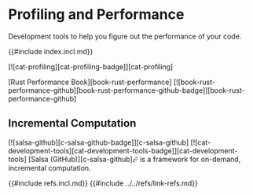 # Profiling and Performance

Development tools to help you figure out the performance of your code.

{{#include index.incl.md}}

[![cat-profiling][cat-profiling-badge]][cat-profiling]

[Rust Performance Book][book-rust-performance]  [![book-rust-performance-github][book-rust-performance-github-badge]][book-rust-performance-github]

## Incremental Computation

[![salsa-github][c-salsa-github-badge]][c-salsa-github]  [![cat-development-tools][cat-development-tools-badge]][cat-development-tools]
[Salsa (GitHub)][c-salsa-github]⮳ is a framework for on-demand, incremental computation.

{{#include refs.incl.md}}
{{#include ../../refs/link-refs.md}}
